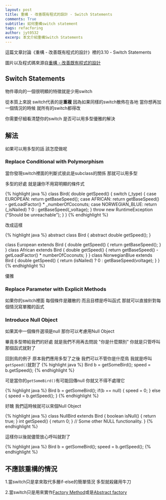 ```yaml
---
layout: post
title: 重構 - 改善既有程式的設計 - Switch Statements
comments: True
subtitle: 如何重構switch statement
tags: refacforing
author: jyt0532
excerp: 本文介紹重構Switch Statements
---
```


這篇文章討論《重構 - 改善既有程式的設計》裡的3.10 - Switch Statements

圖片以及程式碼來源自[重構 - 改善既有程式的設計](https://www.tenlong.com.tw/products/9789861547534)


## Switch Statements

物件導向的一個很明顯的特徵就是少用switch

從本質上來說 switch代表的是**重複** 因為如果同樣的switch散佈在各地 當你想再加一個情況的時候 就所有的switch都得改

你需要仔細看清楚你的switch 是否可以用多型優雅的解決



## 解法

如果可以用多型的話 該怎麼做呢

### Replace Conditional with Polymorphism

當你發現switch裡面的判斷式彼此是subclass的關係 那就可以用多型

多型的好處 就是讓你不用寫明顯的條件式


{% highlight java %}
class Bird{
  double getSpeed() { 
    switch (_type) {
      case EUROPEAN:
        return getBaseSpeed();
      case AFRICAN:
        return getBaseSpeed() - getLoadFactor() * _numberOfCoconuts;
      case NORWEGIAN_BLUE:
        return (_isNailed) ? 0 : getBaseSpeed(_voltage);
    }
    throw new RuntimeException ("Should be unreachable"); 
  }
}
{% endhighlight %}

改成這樣

{% highlight java %}
abstract class Bird {
  abstract double getSpeed();
}

class European extends Bird {
  double getSpeed() {
    return getBaseSpeed();
  }
}
class African extends Bird {
  double getSpeed() {
    return getBaseSpeed() - getLoadFactor() * numberOfCoconuts;
  }
}
class NorwegianBlue extends Bird {
  double getSpeed() {
    return (isNailed) ? 0 : getBaseSpeed(voltage);
  }
}
{% endhighlight %}

優雅 

### Replace Parameter with Explicit Methods

如果你的switch裡面 每個條件是離散的 而且目標是呼叫函式 那就可以直接針對每個情況寫單獨的函式

### Introduce Null Object

如果其中一個條件選項是null 那你可以考慮用Null Object

畢竟多型帶給我們的好處 就是我們不用再去問說 "你是什麼類別" 你就是只管呼叫那個函式就對了

回到鳥的例子 原本我們應用多型了之後 我們可以不管你是什麼鳥 我就是呼叫`getSpeed()`就對了
{% highlight java %}
Bird b = getSomeBird();
speed = b.getSpeed();
{% endhighlight %}

可是當你的`getSomeBird()`有可能回傳null 你就又不得不處理它

{% highlight java %}
Bird b = getSomeBird();
if(b == null) {
  speed = 0;
} else {
  speed = b.getSpeed();
}
{% endhighlight %}

好醜 我們這時候就可以來個Null Object

{% highlight java %}
class NullBird extends Bird {
  boolean isNull() {
    return true;
  }
  int getSpeed() {
    return 0;
  }
  // Some other NULL functionality.
}
{% endhighlight %}

這樣你以後就儘管放心呼叫就對了

{% highlight java %}
Bird b = getSomeBird();
speed = b.getSpeed();
{% endhighlight %}

## 不應該重構的情況

1.當switch只是拿來取代多層if-else的簡單情況 多型就殺雞用牛刀

2.當switch只是用來實作[Factory Method](/2017/04/28/factory-method/)或是[Abstract factory](/2017/05/03/abstract-factory/)

